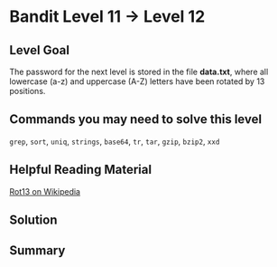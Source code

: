 # Bandit Level 11 → Level 12
## Level Goal
The password for the next level is stored in the file **data.txt**, where all lowercase (a-z) and uppercase (A-Z) letters have been rotated by 13 positions.

## Commands you may need to solve this level
`grep`, `sort`, `uniq`, `strings`, `base64`, `tr`, `tar`, `gzip`, `bzip2`, `xxd`

## Helpful Reading Material
[Rot13 on Wikipedia](https://en.wikipedia.org/wiki/ROT13)

## Solution

## Summary
